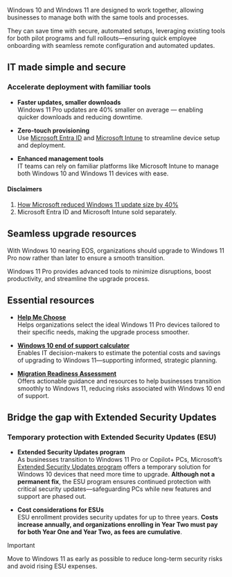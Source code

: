 Windows 10 and Windows 11 are designed to work together, allowing businesses to manage both with the same tools and processes.

They can save time with secure, automated setups, leveraging existing tools for both pilot programs and full rollouts—ensuring quick employee onboarding with seamless remote configuration and automated updates.

## IT made simple and secure

### Accelerate deployment with familiar tools

- **Faster updates, smaller downloads**  
  Windows 11 Pro updates are 40% smaller on average — enabling quicker downloads and reducing downtime.

- **Zero-touch provisioning**  
  Use [Microsoft Entra ID](/entra/fundamentals/whatis) and [Microsoft Intune](/mem/intune/fundamentals/what-is-intune) to streamline device setup and deployment.

- **Enhanced management tools**  
  IT teams can rely on familiar platforms like Microsoft Intune to manage both Windows 10 and Windows 11 devices with ease.

#### Disclaimers

1. [How Microsoft reduced Windows 11 update size by 40%](https://techcommunity.microsoft.com/blog/windows-itpro-blog/how-microsoft-reduced-windows-11-update-size-by-40/2839794)
1. Microsoft Entra ID and Microsoft Intune sold separately. 

## Seamless upgrade resources

With Windows 10 nearing EOS, organizations should upgrade to Windows 11 Pro now rather than later to ensure a smooth transition.

Windows 11 Pro provides advanced tools to minimize disruptions, boost productivity, and streamline the upgrade process.

## Essential resources

- **[Help Me Choose](https://www.microsoft.com/en-us/windows/business/help-me-choose)**  
  Helps organizations select the ideal Windows 11 Pro devices tailored to their specific needs, making the upgrade process smoother.

- **[Windows 10 end of support calculator](https://tei.forrester.com/go/microsoft/windows10eos/)**  
  Enables IT decision-makers to estimate the potential costs and savings of upgrading to Windows 11—supporting informed, strategic planning.

- **[Migration Readiness Assessment](/assessments/1020523c-e223-432c-8be1-ebbb348f8130/)**  
  Offers actionable guidance and resources to help businesses transition smoothly to Windows 11, reducing risks associated with Windows 10 end of support.

## Bridge the gap with Extended Security Updates

### Temporary protection with Extended Security Updates (ESU)

- **Extended Security Updates program**  
  As businesses transition to Windows 11 Pro or Copilot+ PCs, Microsoft’s [Extended Security Updates program](/windows/whats-new/extended-security-updates) offers a temporary solution for Windows 10 devices that need more time to upgrade. **Although not a permanent fix**, the ESU program ensures continued protection with critical security updates—safeguarding PCs while new features and support are phased out.

- **Cost considerations for ESUs**  
  ESU enrollment provides security updates for up to three years. **Costs increase annually, and organizations enrolling in Year Two must pay for both Year One and Year Two, as fees are cumulative**.

> [!IMPORTANT]
> Move to Windows 11 as early as possible to reduce long-term security risks and avoid rising ESU expenses.